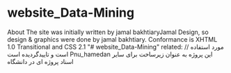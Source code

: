 # website_Data-Mining
About
The site was initially written by jamal bakhtiaryJamal Design, so design & graphics were done by jamal bakhtiary.
Conformance is XHTML 1.0 Transitional and CSS 2.1
"# website_Data-Mining" 
related: // مورد استفاده است و تاییدگردیده است Pnu_hamedan این پروژه به عنوان زیرساخت برای سایر اسناد پروژه ای در دانشگاه  
